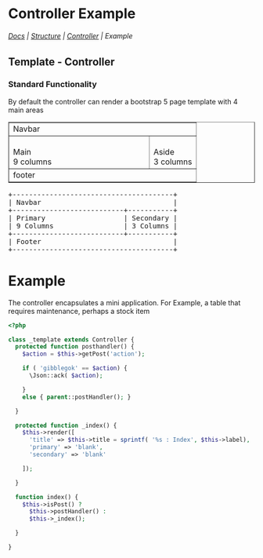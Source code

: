 # Controller Example

###### <navbar>[Docs](/docs/) | [Structure](/docs/structure) | [Controller](/docs/structureController) | Example</navbar>

## Template - Controller

### Standard Functionality

By default the controller can render a bootstrap 5 page template with 4 main areas
<table border="1">
  <tbody>
    <tr><td colspan="2">Navbar</td></tr>
    <tr>
      <td style="width: 75%">
        &nbsp;&nbsp;&nbsp;&nbsp;&nbsp;&nbsp;&nbsp;&nbsp;&nbsp;
        &nbsp;&nbsp;&nbsp;&nbsp;&nbsp;&nbsp;&nbsp;&nbsp;&nbsp;
        &nbsp;&nbsp;&nbsp;&nbsp;&nbsp;&nbsp;&nbsp;&nbsp;&nbsp;
        &nbsp;&nbsp;&nbsp;&nbsp;&nbsp;&nbsp;&nbsp;&nbsp;&nbsp;
        <br>
        Main<br>
        9 columns
      </td>
      <td style="width: 75%">
        &nbsp;&nbsp;&nbsp;
        &nbsp;&nbsp;&nbsp;
        &nbsp;&nbsp;&nbsp;
        &nbsp;&nbsp;&nbsp;
        <br>
        Aside<br>
        3 columns
      </td>
    </tr>
    <tr><td colspan="2">footer</td></tr>
  </tbody>
</table>
<pre>
+---------------------------------------+
| Navbar                                |
+---------------------------+-----------+
| Primary                   | Secondary |
| 9 Columns                 | 3 Columns |
+---------------------------+-----------+
| Footer                                |
+---------------------------------------+
</pre>

# Example

The controller encapsulates a mini application.
For Example, a table that requires maintenance, perhaps a stock item

```php
<?php

class _template extends Controller {
  protected function posthandler() {
    $action = $this->getPost('action');

    if ( 'gibblegok' == $action) {
      \Json::ack( $action);

    }
    else { parent::postHandler(); }

  }

  protected function _index() {
    $this->render([
      'title' => $this->title = sprintf( '%s : Index', $this->label),
      'primary' => 'blank',
      'secondary' => 'blank'

    ]);

  }

  function index() {
    $this->isPost() ?
      $this->postHandler() :
      $this->_index();

  }

}
```
